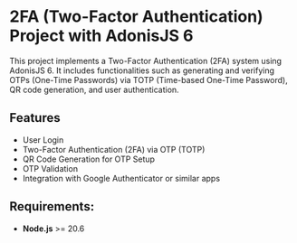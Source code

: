 # 2FA (Two-Factor Authentication) Project with AdonisJS 6

This project implements a Two-Factor Authentication (2FA) system using AdonisJS 6. It includes functionalities such as generating and verifying OTPs (One-Time Passwords) via TOTP (Time-based One-Time Password), QR code generation, and user authentication.

## Features

- User Login
- Two-Factor Authentication (2FA) via OTP (TOTP)
- QR Code Generation for OTP Setup
- OTP Validation
- Integration with Google Authenticator or similar apps

## Requirements:
- **Node.js** >= 20.6
